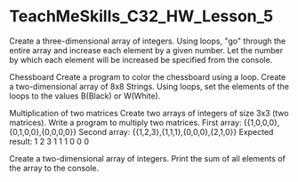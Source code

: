 # TeachMeSkills_C32_HW_Lesson_5
Create a three-dimensional array of integers. Using loops, "go" through the entire array and increase each element by a given number. Let the number by which each element will be increased be specified from the console.

Chessboard Create a program to color the chessboard using a loop. Create a two-dimensional array of 8x8 Strings. Using loops, set the elements of the loops to the values ​​B(Black) or W(White).

Multiplication of two matrices Create two arrays of integers of size 3x3 (two matrices). Write a program to multiply two matrices. First array: {{1,0,0,0},{0,1,0,0},{0,0,0,0}} Second array: {{1,2,3},{1,1,1},{0,0,0},{2,1,0}} Expected result: 1 2 3 1 1 1 0 0 0

Create a two-dimensional array of integers. Print the sum of all elements of the array to the console.
